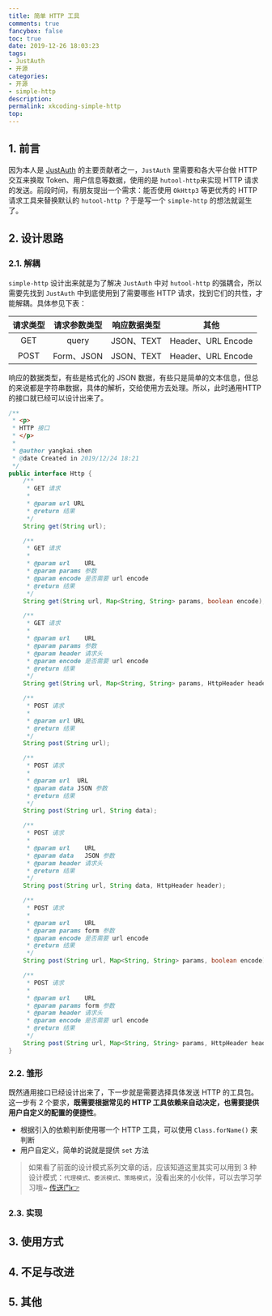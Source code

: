 ```yaml
---
title: 简单 HTTP 工具
comments: true
fancybox: false
toc: true
date: 2019-12-26 18:03:23
tags: 
- JustAuth
- 开源
categories:
- 开源
- simple-http
description:
permalink: xkcoding-simple-http
top:
---
```

## 1. 前言

因为本人是 [JustAuth](https://github.com/justauth/JustAuth) 的主要贡献者之一，`JustAuth` 里需要和各大平台做 HTTP 交互来换取 Token、用户信息等数据，使用的是 `hutool-http`来实现 HTTP 请求的发送。前段时间，有朋友提出一个需求：能否使用 `OkHttp3` 等更优秀的 HTTP 请求工具来替换默认的 `hutool-http` ？于是写一个 `simple-http` 的想法就诞生了。

<!--more-->

## 2. 设计思路

### 2.1. 解耦

`simple-http` 设计出来就是为了解决 `JustAuth` 中对 `hutool-http` 的强耦合，所以需要先找到 `JustAuth` 中到底使用到了需要哪些 HTTP 请求，找到它们的共性，才能解耦。具体参见下表：

| 请求类型 | 请求参数类型 | 响应数据类型 |        其他        |
| :------: | :----------: | :----------: | :----------------: |
|   GET    |    query     |  JSON、TEXT  | Header、URL Encode |
|   POST   |  Form、JSON  |  JSON、TEXT  | Header、URL Encode |

响应的数据类型，有些是格式化的 JSON 数据，有些只是简单的文本信息，但总的来说都是字符串数据，具体的解析，交给使用方去处理。所以，此时通用HTTP的接口就已经可以设计出来了。

```java
/**
 * <p>
 * HTTP 接口
 * </p>
 *
 * @author yangkai.shen
 * @date Created in 2019/12/24 18:21
 */
public interface Http {
	/**
	 * GET 请求
	 *
	 * @param url URL
	 * @return 结果
	 */
	String get(String url);

	/**
	 * GET 请求
	 *
	 * @param url    URL
	 * @param params 参数
	 * @param encode 是否需要 url encode
	 * @return 结果
	 */
	String get(String url, Map<String, String> params, boolean encode);

	/**
	 * GET 请求
	 *
	 * @param url    URL
	 * @param params 参数
	 * @param header 请求头
	 * @param encode 是否需要 url encode
	 * @return 结果
	 */
	String get(String url, Map<String, String> params, HttpHeader header, boolean encode);

	/**
	 * POST 请求
	 *
	 * @param url URL
	 * @return 结果
	 */
	String post(String url);

	/**
	 * POST 请求
	 *
	 * @param url  URL
	 * @param data JSON 参数
	 * @return 结果
	 */
	String post(String url, String data);

	/**
	 * POST 请求
	 *
	 * @param url    URL
	 * @param data   JSON 参数
	 * @param header 请求头
	 * @return 结果
	 */
	String post(String url, String data, HttpHeader header);

	/**
	 * POST 请求
	 *
	 * @param url    URL
	 * @param params form 参数
	 * @param encode 是否需要 url encode
	 * @return 结果
	 */
	String post(String url, Map<String, String> params, boolean encode);

	/**
	 * POST 请求
	 *
	 * @param url    URL
	 * @param params form 参数
	 * @param header 请求头
	 * @param encode 是否需要 url encode
	 * @return 结果
	 */
	String post(String url, Map<String, String> params, HttpHeader header, boolean encode);
}
```

### 2.2. 雏形

既然通用接口已经设计出来了，下一步就是需要选择具体发送 HTTP 的工具包。这一步有 2 个要求，**既需要根据常见的 HTTP 工具依赖来自动决定，也需要提供用户自定义的配置的便捷性**。

- 根据引入的依赖判断使用哪一个 HTTP 工具，可以使用 `Class.forName()` 来判断
- 用户自定义，简单的说就是提供 `set` 方法

> 如果看了前面的设计模式系列文章的话，应该知道这里其实可以用到 3 种设计模式：`代理模式、委派模式、策略模式`，没看出来的小伙伴，可以去学习学习哦~ [传送门👉](https://xkcoding.com/categories/%E8%AE%BE%E8%AE%A1%E6%A8%A1%E5%BC%8F/)



### 2.3. 实现


## 3. 使用方式


## 4. 不足与改进


## 5. 其他

